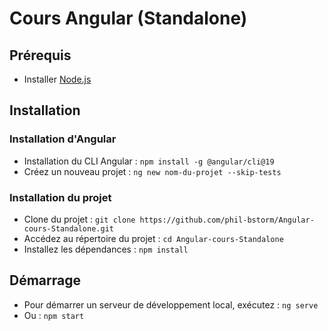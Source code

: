 # Cours Angular (Standalone)

## Prérequis

- Installer [Node.js](https://nodejs.org/en/download/)

## Installation

### Installation d'Angular

- Installation du CLI Angular : `npm install -g @angular/cli@19`
- Créez un nouveau projet : `ng new nom-du-projet --skip-tests`

### Installation du projet

- Clone du projet : `git clone https://github.com/phil-bstorm/Angular-cours-Standalone.git`
- Accédez au répertoire du projet : `cd Angular-cours-Standalone`
- Installez les dépendances : `npm install`

## Démarrage

- Pour démarrer un serveur de développement local, exécutez : `ng serve`
- Ou : `npm start`
